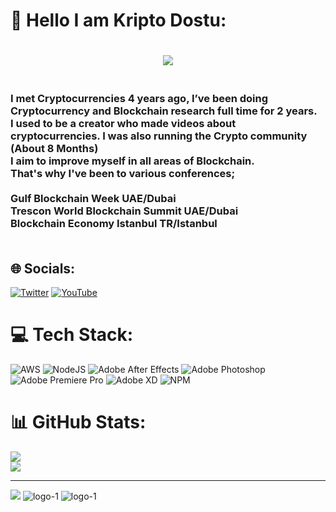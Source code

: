 # 💫 Hello I am Kripto Dostu:
<h1 align="center">
 <img src="https://user-images.githubusercontent.com/76253089/188308191-72551bee-17e0-4d87-9200-a9f7bb11a545.png" />
</h1>
<h3> <br>I met Cryptocurrencies 4 years ago, I’ve been doing Cryptocurrency and Blockchain research full time for 2 years.<br>I used to be a creator who made videos about cryptocurrencies. I was also running the Crypto community (About 8 Months)<br>I aim to improve myself in all areas of Blockchain. <br>That's why I've been to various conferences;<br><br>Gulf Blockchain Week UAE/Dubai<br>Trescon World Blockchain Summit UAE/Dubai<br>Blockchain Economy Istanbul TR/Istanbul<br><br> </h3>


## 🌐 Socials:
[![Twitter](https://img.shields.io/badge/Twitter-%231DA1F2.svg?logo=Twitter&logoColor=white)](https://twitter.com/0xkriptodostu) [![YouTube](https://img.shields.io/badge/YouTube-%23FF0000.svg?logo=YouTube&logoColor=white)](https://www.youtube.com/channel/UCWVxXSMiJzWEweYdFD4QKJg) 

# 💻 Tech Stack:
![AWS](https://img.shields.io/badge/AWS-%23FF9900.svg?style=for-the-badge&logo=amazon-aws&logoColor=white) ![NodeJS](https://img.shields.io/badge/node.js-6DA55F?style=for-the-badge&logo=node.js&logoColor=white) ![Adobe After Effects](https://img.shields.io/badge/Adobe%20After%20Effects-9999FF.svg?style=for-the-badge&logo=Adobe%20After%20Effects&logoColor=white) ![Adobe Photoshop](https://img.shields.io/badge/adobephotoshop-%2331A8FF.svg?style=for-the-badge&logo=adobephotoshop&logoColor=white) ![Adobe Premiere Pro](https://img.shields.io/badge/Adobe%20Premiere%20Pro-9999FF.svg?style=for-the-badge&logo=Adobe%20Premiere%20Pro&logoColor=white) ![Adobe XD](https://img.shields.io/badge/Adobe%20XD-470137?style=for-the-badge&logo=Adobe%20XD&logoColor=#FF61F6) ![NPM](https://img.shields.io/badge/NPM-%23000000.svg?style=for-the-badge&logo=npm&logoColor=white)
# 📊 GitHub Stats:
![](https://github-readme-stats.vercel.app/api?username=kriptodostu&theme=gruvbox&hide_border=false&include_all_commits=true&count_private=false)<br/>
![](https://github-readme-streak-stats.herokuapp.com/?user=kriptodostu&theme=gruvbox&hide_border=false)<br/>


---
[![](https://visitcount.itsvg.in/api?id=kriptodostu&icon=1&color=2)](https://visitcount.itsvg.in)
![logo-1](https://user-images.githubusercontent.com/76253089/188308136-6f78b48d-fdfc-4243-b5b6-4a27d124003c.png)
![logo-1](https://user-images.githubusercontent.com/76253089/188308191-72551bee-17e0-4d87-9200-a9f7bb11a545.png)
